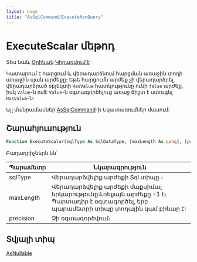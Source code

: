 ```yaml
---
layout: page
title: "AsSqlCommand/ExecuteNonQuery"
---
```



# ExecuteScalar մեթոդ 

Տես նաև [Օրինակ](../../Examples/AsSqlCommand.md) [Կիրառվում է](../AsSqlCommand.md)

Կատարում է հարցում և վերադարձնում հարցման առաջին տողի առաջին սյան արժեքը։
Եթե հարցումն արժեք չի վերադարձրել, վերադարձրած օբյեկտի `HasValue` հատկությունը ունի `false` արժեք, իսկ `Value`-ն null:
`Value`-ն օգտագործելուց առաջ ճիշտ է ստուգել `HasValue`-ն:

Այլ մանրամասներ [AsSqlCommand](../AsSqlCommand.md)-ի Նկատառումներ մասում:

## Շարահյուսություն

``` vb
Function ExecuteScalar(sqlType As SqlDataType, [maxLength As Long], [precision As Long]) As AsNullable
```
Բաղադրիչներն են՝

| Պարամետր | Նկարագրություն |
|--|--|
| sqlType   | Վերադարձվելիք արժեքի Sql տիպը ։ |
| maxLength | Վերադարձվելիք արժեքի մաքսիմալ երկարությունը։Լռելյայն արժեքը -1 է։ Պարտադիր է օգտագործել, երբ պարամետրի տիպը տողային կամ բինար է:|
| precision | Չի օգտագործվում։ |

## Տվյալի տիպ

[AsNullable](../AsNullable.md)
